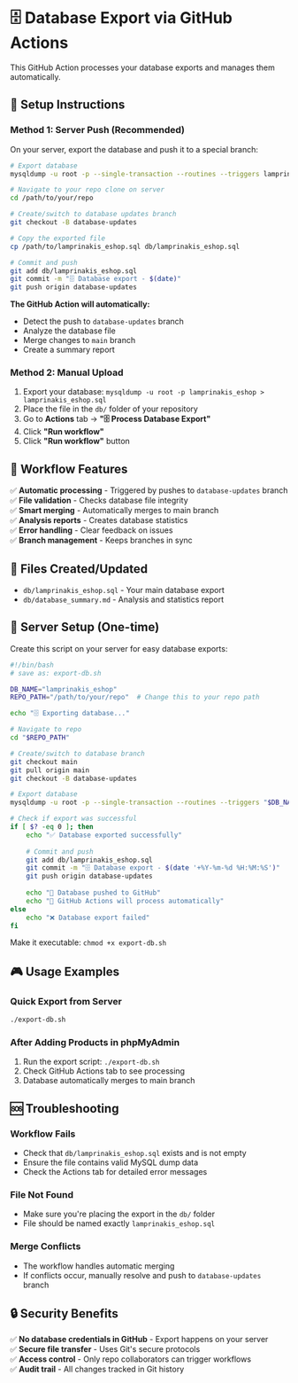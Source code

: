 # 🗄️ Database Export via GitHub Actions

This GitHub Action processes your database exports and manages them automatically.

## 🚀 Setup Instructions

### Method 1: Server Push (Recommended)

On your server, export the database and push it to a special branch:

```bash
# Export database
mysqldump -u root -p --single-transaction --routines --triggers lamprinakis_eshop > lamprinakis_eshop.sql

# Navigate to your repo clone on server
cd /path/to/your/repo

# Create/switch to database updates branch
git checkout -B database-updates

# Copy the exported file
cp /path/to/lamprinakis_eshop.sql db/lamprinakis_eshop.sql

# Commit and push
git add db/lamprinakis_eshop.sql
git commit -m "🗄️ Database export - $(date)"
git push origin database-updates
```

**The GitHub Action will automatically:**
- Detect the push to `database-updates` branch
- Analyze the database file
- Merge changes to `main` branch
- Create a summary report

### Method 2: Manual Upload

1. Export your database: `mysqldump -u root -p lamprinakis_eshop > lamprinakis_eshop.sql`
2. Place the file in the `db/` folder of your repository
3. Go to **Actions** tab → **"🗄️ Process Database Export"**
4. Click **"Run workflow"**
5. Click **"Run workflow"** button

## 🎯 Workflow Features

✅ **Automatic processing** - Triggered by pushes to `database-updates` branch  
✅ **File validation** - Checks database file integrity  
✅ **Smart merging** - Automatically merges to main branch  
✅ **Analysis reports** - Creates database statistics  
✅ **Error handling** - Clear feedback on issues  
✅ **Branch management** - Keeps branches in sync  
## 📁 Files Created/Updated

- `db/lamprinakis_eshop.sql` - Your main database export
- `db/database_summary.md` - Analysis and statistics report

## 🔧 Server Setup (One-time)

Create this script on your server for easy database exports:

```bash
#!/bin/bash
# save as: export-db.sh

DB_NAME="lamprinakis_eshop"
REPO_PATH="/path/to/your/repo"  # Change this to your repo path

echo "🗄️ Exporting database..."

# Navigate to repo
cd "$REPO_PATH"

# Create/switch to database branch
git checkout main
git pull origin main
git checkout -B database-updates

# Export database
mysqldump -u root -p --single-transaction --routines --triggers "$DB_NAME" > db/lamprinakis_eshop.sql

# Check if export was successful
if [ $? -eq 0 ]; then
    echo "✅ Database exported successfully"
    
    # Commit and push
    git add db/lamprinakis_eshop.sql
    git commit -m "🗄️ Database export - $(date '+%Y-%m-%d %H:%M:%S')"
    git push origin database-updates
    
    echo "🚀 Database pushed to GitHub"
    echo "🔄 GitHub Actions will process automatically"
else
    echo "❌ Database export failed"
fi
```

Make it executable: `chmod +x export-db.sh`

## 🎮 Usage Examples

### Quick Export from Server
```bash
./export-db.sh
```

### After Adding Products in phpMyAdmin
1. Run the export script: `./export-db.sh`
2. Check GitHub Actions tab to see processing
3. Database automatically merges to main branch

## 🆘 Troubleshooting

### Workflow Fails
- Check that `db/lamprinakis_eshop.sql` exists and is not empty
- Ensure the file contains valid MySQL dump data
- Check the Actions tab for detailed error messages

### File Not Found
- Make sure you're placing the export in the `db/` folder
- File should be named exactly `lamprinakis_eshop.sql`

### Merge Conflicts
- The workflow handles automatic merging
- If conflicts occur, manually resolve and push to `database-updates` branch

## 🔒 Security Benefits

✅ **No database credentials in GitHub** - Export happens on your server  
✅ **Secure file transfer** - Uses Git's secure protocols  
✅ **Access control** - Only repo collaborators can trigger workflows  
✅ **Audit trail** - All changes tracked in Git history
